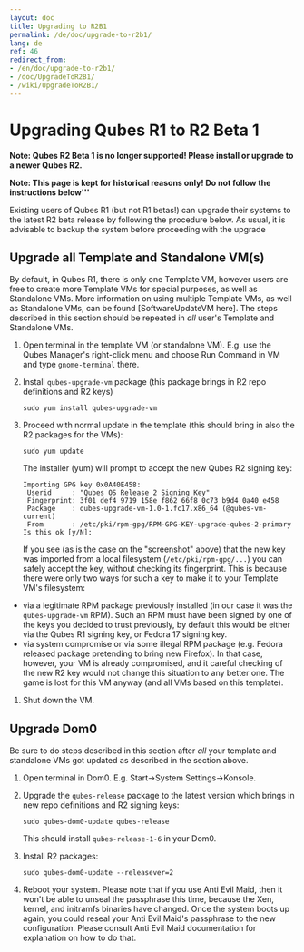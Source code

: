 ```yaml
---
layout: doc
title: Upgrading to R2B1
permalink: /de/doc/upgrade-to-r2b1/
lang: de
ref: 46
redirect_from:
- /en/doc/upgrade-to-r2b1/
- /doc/UpgradeToR2B1/
- /wiki/UpgradeToR2B1/
---
```


Upgrading Qubes R1 to R2 Beta 1
===============================

**Note: Qubes R2 Beta 1 is no longer supported! Please install or upgrade to a newer Qubes R2.**

**Note: This page is kept for historical reasons only! Do not follow the instructions below'''**

Existing users of Qubes R1 (but not R1 betas!) can upgrade their systems to the latest R2 beta release by following the procedure below. As usual, it is advisable to backup the system before proceeding with the upgrade

Upgrade all Template and Standalone VM(s)
-----------------------------------------

By default, in Qubes R1, there is only one Template VM, however users are free to create more Template VMs for special purposes, as well as Standalone VMs. More information on using multiple Template VMs, as well as Standalone VMs, can be found [SoftwareUpdateVM here]. The steps described in this section should be repeated in *all* user's Template and Standalone VMs.

1.  Open terminal in the template VM (or standalone VM). E.g. use the Qubes Manager's right-click menu and choose Run Command in VM and type `gnome-terminal` there.
2.  Install `qubes-upgrade-vm` package (this package brings in R2 repo definitions and R2 keys)

    ~~~
    sudo yum install qubes-upgrade-vm
    ~~~

3.  Proceed with normal update in the template (this should bring in also the R2 packages for the VMs):

    ~~~
    sudo yum update
    ~~~

    The installer (yum) will prompt to accept the new Qubes R2 signing key:

    ~~~
    Importing GPG key 0x0A40E458:
     Userid     : "Qubes OS Release 2 Signing Key"
     Fingerprint: 3f01 def4 9719 158e f862 66f8 0c73 b9d4 0a40 e458
     Package    : qubes-upgrade-vm-1.0-1.fc17.x86_64 (@qubes-vm-current)
     From       : /etc/pki/rpm-gpg/RPM-GPG-KEY-upgrade-qubes-2-primary
    Is this ok [y/N]:
    ~~~

    If you see (as is the case on the "screenshot" above) that the new key was imported from a local filesystem (`/etc/pki/rpm-gpg/...`) you can safely accept the key, without checking its fingerprint. This is because there were only two ways for such a key to make it to your Template VM's filesystem:

-   via a legitimate RPM package previously installed (in our case it was the `qubes-upgrade-vm` RPM). Such an RPM must have been signed by one of the keys you decided to trust previously, by default this would be either via the Qubes R1 signing key, or Fedora 17 signing key.
-   via system compromise or via some illegal RPM package (e.g. Fedora released package pretending to bring new Firefox). In that case, however, your VM is already compromised, and it careful checking of the new R2 key would not change this situation to any better one. The game is lost for this VM anyway (and all VMs based on this template).

1.  Shut down the VM.

Upgrade Dom0
------------

Be sure to do steps described in this section after *all* your template and standalone VMs got updated as described in the section above.

1.  Open terminal in Dom0. E.g. Start-\>System Settings-\>Konsole.
2.  Upgrade the `qubes-release` package to the latest version which brings in new repo definitions and R2 signing keys:

    ~~~
    sudo qubes-dom0-update qubes-release
    ~~~

    This should install `qubes-release-1-6` in your Dom0.

3.  Install R2 packages:

    ~~~
    sudo qubes-dom0-update --releasever=2
    ~~~

4.  Reboot your system. Please note that if you use Anti Evil Maid, then it won't be able to unseal the passphrase this time, because the Xen, kernel, and initramfs binaries have changed. Once the system boots up again, you could reseal your Anti Evil Maid's passphrase to the new configuration. Please consult Anti Evil Maid documentation for explanation on how to do that.

